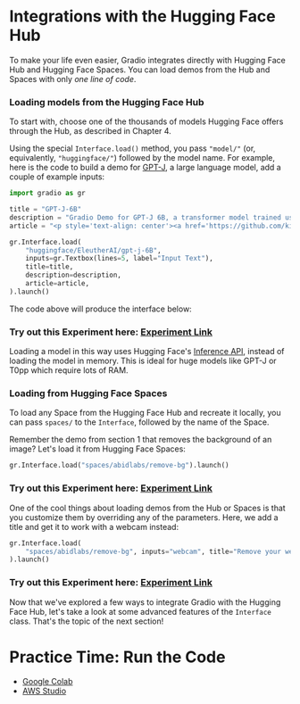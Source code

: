 # Integrations with the Hugging Face Hub



To make your life even easier, Gradio integrates directly with Hugging Face Hub and Hugging Face Spaces.
You can load demos from the Hub and Spaces with only *one line of code*.

### Loading models from the Hugging Face Hub
To start with, choose one of the thousands of models Hugging Face offers through the Hub, as described in Chapter 4.

Using the special `Interface.load()` method, you pass `"model/"` (or, equivalently, `"huggingface/"`) 
followed by the model name. 
For example, here is the code to build a demo for [GPT-J](https://huggingface.co/EleutherAI/gpt-j-6B), a large language model, add a couple of example inputs:

```py
import gradio as gr

title = "GPT-J-6B"
description = "Gradio Demo for GPT-J 6B, a transformer model trained using Ben Wang's Mesh Transformer JAX. 'GPT-J' refers to the class of model, while '6B' represents the number of trainable parameters. To use it, simply add your text, or click one of the examples to load them. Read more at the links below."
article = "<p style='text-align: center'><a href='https://github.com/kingoflolz/mesh-transformer-jax' target='_blank'>GPT-J-6B: A 6 Billion Parameter Autoregressive Language Model</a></p>"

gr.Interface.load(
    "huggingface/EleutherAI/gpt-j-6B",
    inputs=gr.Textbox(lines=5, label="Input Text"),
    title=title,
    description=description,
    article=article,
).launch()
```
    
The code above will produce the interface below:

<h3>Try out this Experiment here: <a href="https://course-demos-gpt-j-6B.hf.space" target="_blank">Experiment Link</a> </h3>

Loading a model in this way uses Hugging Face's [Inference API](https://huggingface.co/inference-api),
instead of loading the model in memory. This is ideal for huge models like GPT-J or T0pp which
 require lots of RAM.

### Loading from Hugging Face Spaces
To load any Space from the Hugging Face Hub and recreate it locally, you can pass `spaces/` to the `Interface`, followed by the name of the Space.

Remember the demo from section 1 that removes the background of an image? Let's load it from Hugging Face Spaces:

```py
gr.Interface.load("spaces/abidlabs/remove-bg").launch()
```

<h3>Try out this Experiment here: <a href="https://course-demos-remove-bg-original.hf.space" target="_blank">Experiment Link</a> </h3>

One of the cool things about loading demos from the Hub or Spaces is that you customize them 
by overriding any of the 
parameters. Here, we add a title and get it to work with a webcam instead:

```py
gr.Interface.load(
    "spaces/abidlabs/remove-bg", inputs="webcam", title="Remove your webcam background!"
).launch()
```

<h3>Try out this Experiment here: <a href="https://course-demos-Remove-bg.hf.space" target="_blank">Experiment Link</a> </h3>

Now that we've explored a few ways to integrate Gradio with the Hugging Face Hub, let's take a look at some advanced features of the `Interface` class. That's the topic of the next section!

# Practice Time: Run the Code

- [Google Colab](https://colab.research.google.com/github/huggingface/notebooks/blob/master/course/en/chapter9/section5.ipynb)
- [AWS Studio](https://studiolab.sagemaker.aws/import/github/huggingface/notebooks/blob/master/course/en/chapter9/section5.ipynb)